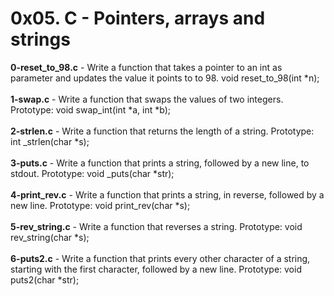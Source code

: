 # 0x05. C - Pointers, arrays and strings<br/>
**0-reset_to_98.c** - Write a function that takes a pointer to an int as parameter and updates the value it points to to 98. void reset_to_98(int *n);<br/><br/>
**1-swap.c** - Write a function that swaps the values of two integers. Prototype: void swap_int(int *a, int *b);<br/><br/>
**2-strlen.c** - Write a function that returns the length of a string. Prototype: int _strlen(char *s);<br/><br/>
**3-puts.c** - Write a function that prints a string, followed by a new line, to stdout. Prototype: void _puts(char *str);<br/><br/>
**4-print_rev.c** - Write a function that prints a string, in reverse, followed by a new line. Prototype: void print_rev(char *s);<br/><br/>
**5-rev_string.c** - Write a function that reverses a string. Prototype: void rev_string(char *s);<br/><br/>
**6-puts2.c** - Write a function that prints every other character of a string, starting with the first character, followed by a new line. Prototype: void puts2(char *str);<br/><br/>
